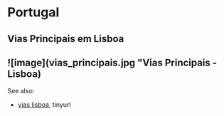 # Portugal
## Vias Principais em Lisboa
![image](vias_principais.jpg "Vias Principais - Lisboa)
---
See also:
- [vias lisboa](https://tinyurl.com/viaslisboa), tinyurl
